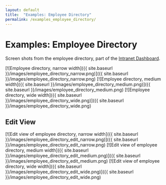 ```yaml
---
layout: default
title:  "Examples: Employee Directory"
permalink: /examples_employee_directory/
---
```

# Examples: Employee Directory
Screen shots from the employee directory, part of the [Intranet Dashboard](https://github.com/malmostad/intranet-dashboard).

[![Employee directory, narrow width]({{ site.baseurl }}/images/employee_directory_narrow.png)]({{ site.baseurl }}/images/employee_directory_narrow.png)
[![Employee directory, medium width]({{ site.baseurl }}/images/employee_directory_medium.png)]({{ site.baseurl }}/images/employee_directory_medium.png)
[![Employee directory, wide width]({{ site.baseurl }}/images/employee_directory_wide.png)]({{ site.baseurl }}/images/employee_directory_wide.png)

## Edit View
[![Edit view of employee directory, narrow width]({{ site.baseurl }}/images/employee_directory_edit_narrow.png)]({{ site.baseurl }}/images/employee_directory_edit_narrow.png)
[![Edit view of employee directory, medium width]({{ site.baseurl }}/images/employee_directory_edit_medium.png)]({{ site.baseurl }}/images/employee_directory_edit_medium.png)
[![Edit view of employee directory, wide width]({{ site.baseurl }}/images/employee_directory_edit_wide.png)]({{ site.baseurl }}/images/employee_directory_edit_wide.png)
